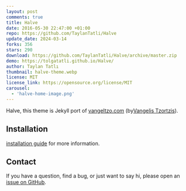 ```yaml
---
layout: post
comments: true
title: Halve
date: 2016-05-30 22:47:00 +01:00
repo: https://github.com/TaylanTatli/Halve
update_date: 2024-03-14
forks: 356
stars: 290
download: https://github.com/TaylanTatli/Halve/archive/master.zip
demo: https://tolgatatli.github.io/Halve/
author: Taylan Tatlı
thumbnail: halve-theme.webp
license: MIT
license_link: https://opensource.org/license/MIT
carousel:
  - 'halve-home-image.png'
---
```


Halve, this theme is Jekyll port of [vangeltzo.com](https://vangeltzo.com/) (by[Vangelis Tzortzis](https://github.com/srekoble)).

## Installation

[installation guide](https://tolgatatli.github.io/Halve/halve-theme/) for more information.

## Contact

If you have a question, find a bug, or just want to say hi, please open an [issue on GitHub](https://github.com/TaylanTatli/Halve/issues/new).
